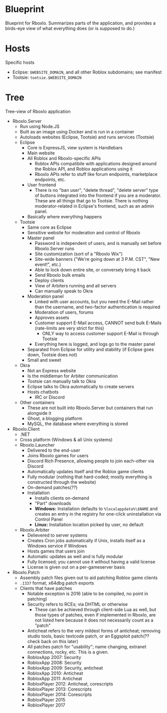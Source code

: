 # Blueprint
Blueprint for Rboxlo. Summarizes parts of the application, and provides a birds-eye view of what everything does (or is supposed to do.)

# Hosts
Specific hosts

- Eclipse: `$WEBSITE_DOMAIN`, and all other Roblox subdomains; see manifest
- Tootsie: `tootsie.$WEBSITE_DOMAIN`

# Tree
Tree-view of Rboxlo application

- Rboxlo.Server
    - Run using Node.JS
    - Built as an image using Docker and is run in a container
    - Autoloads websites (Eclipse, Tootsie) and runs services (Tootsie)
    - Eclipse
        - Core is ExpressJS, view system is Handlebars
        - Main website
        - All Roblox and Rboxlo-specific APIs
            - Roblox APIs compatibile with applications designed around the Roblox API, and Roblox applications using it
            - Rboxlo APIs refer to stuff like forum endpoints, marketplace endpoints, etc.
        - User frontend
            - There is no "ban user", "delete thread", "delete server" type of buttons integrated into the frontend if you are a moderator. These are all things that go to Tootsie. There is nothing moderator-related in Eclipse's frontend, such as an admin panel.
        - Basically where everything happens
    - Tootsie
        - Same core as Eclipse
        - Sensitive website for moderation and control of Rboxlo
        - Master panel
            - Password is independent of users, and is manually set before Rboxlo.Server runs
            - Site customization (sort of a "Rboxlo Wix")
            - Site-wide banners ("We're going down at 3 P.M. CST", "New event!", etc.)
            - Able to lock down entire site, or conversely bring it back
            - Send Rboxlo bulk emails
            - Deploy clients
            - View of Arbiters running and all servers
            - Can manually speak to Ok*r*a
        - Moderation panel
            - Linked with user accounts, but you need the E-Mail rather than the username, and two-factor authentication is required
            - Moderation of users, forums
            - Approves assets
            - Customer support E-Mail access, CANNOT send bulk E-Mails (rate-limits are very strict for this)
                - ONLY way to access customer support E-Mail is through Tootsie
            - Everything here is logged, and logs go to the master panel
        - Separated from Eclipse for utility and stability (if Eclipse goes down, Tootsie does not)
        - Small and sweet
    - Okra
        - Not an Express website
        - Is the middleman for Arbiter communication
        - Tootsie can manually talk to Okra
        - Eclipse talks to Okra automatically to create servers
        - Hosts chatbots
            - IRC or Discord
    - Other containers
        - These are not built into Rboxlo.Server but containers that run alongside it
        - Ghost, a blogging platform
        - MySQL, the database where everything is stored
- Rboxlo.Client
    - .NET
    - Cross platform (Windows & all Unix systems)
    - Rboxlo.Launcher
        - Delivered to the end-user
        - Joins Rboxlo games for users
        - Discord Rich Presence, allowing people to join each-other via Discord
        - Automatically updates itself and the Roblox game clients
        - Fully modular (nothing that hard-coded; mostly everything is constructed through the website)
        - On-demand patches(??)
        - Installation
            - Installs clients on-demand
            - "Part" downloads
            - **Windows:** Installation defaults to `%localappdata%\$NAME` and creates an entry in the registry for one-click uninstallation via Control Panel
            - **Linux:** Installation location picked by user, no default
    - Rboxlo.Arbiter
        - Delievered to server systems
        - Creates Cron jobs automatically if Unix, installs itself as a Windows service if Windows
        - Hosts games that users join
        - Automatic updates as well and is fully modular
        - Fully licensed; you cannot use it without having a valid license
        - License is given out on a per-gameserver basis
- Rboxlo.Patch
    - Assembly patch files given out to aid patching Roblox game clients
    - `.1337` format, x64dbg patch exports
    - Clients that have patches
        - Notable exception is 2016 (able to be compiled, no point in patching)
        - Security refers to RCEs; via DHTML or otherwise
            - These can be achieved through client-side Lua as well, but those types of patches, even if implemented in Rboxlo, are not listed here because it does not necessarily count as a "patch"
        - Anticheat refers to the very mildest forms of anticheat; removing studio tools, basic textcode patch, or an Eggsploit patch(?? check back on this later)
        - All patches patch for "usability"; name changing, extranet connections, rocky, etc. This is a given.
        - RobloxApp 2007: Security
        - RobloxApp 2008: Security
        - RobloxApp 2009: Security, anticheat
        - RobloxApp 2010: Anticheat
        - RobloxApp 2011: Anticheat
        - RobloxPlayer 2012: Anticheat, corescripts
        - RobloxPlayer 2013: Corescripts
        - RobloxPlayer 2014: Corescripts
        - RobloxPlayer 2015
        - RobloxPlayer 2017